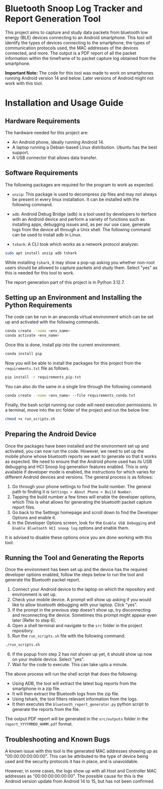 # Bluetooth Snoop Log Tracker and Report Generation Tool

This project aims to capture and study data packets from bluetooth low energy (BLE) devices connecting to an Android smartphone. This tool will identify the types of devices connecting to the smartphone, the types of communication protocols used, the MAC addresses of the devices connected, and more. The output is a PDF report of all the packet information within the timeframe of to packet capture log obtained from the smartphone.

**Important Note:** The code for this tool was made to work on smartphones running Android version 14 and below. Later versions of Android might not work with this tool.

# Installation and Usage Guide

## Hardware Requirements

The hardware needed for this project are:
- An Android phone, ideally running Android 14.
- A laptop running a Debian-based Linux distribution. Ubuntu has the best support.
- A USB connector that allows data transfer.

## Software Requirements

The following packages are required for the program to work as expected.

- `unzip`: This package is used to decompress zip files and may not always be present in every linux installation. It can be installed with the following command.

- `adb`: Android Debug Bridge (adb) is a tool used by developers to iterface with an Android device and perform a variety of functions such as installing apps, debugging issues and, as per our use case, generate logs from the device all through a Unix shell. The following command can be used to install adb in Linux.

- `tshark`: A CLI took which works as a network protocol analyzer.

```bash
sudo apt install unzip adb tshark
```

While installing `tshark`, it may show a pop-up asking you whether non-root users should be allowed to capture packets and study them. Select "yes" as this is needed for this tool to work.

The report generation part of this project is in Python 3.12.7.

## Setting up an Environment and Installing the Python Requirements

The code can be run in an anaconda virtual environment which can be set up and activated with the following commands.

```bash
conda create --name <env_name>
conda activate <env_name>
```

Once this is done, install pip into the current environment.

```bash
conda install pip
```

Now you will be able to install the packages for this project from the `requirements.txt` file as follows.

```bash
pip install -r requirements_pip.txt
```

You can also do the same in a single line through the following command:

```bash
conda create --name <env_name> --file requirements_conda.txt
```

Finally, the bash script running our code will need execution permissions. In a terminal, move into the src folder of the project and run the below line:

```bash
chmod +x run_scripts.sh
```
## Preparing the Android Device

Once the packages have been installed and the environment set up and activated, you can now run the code. However, we need to set up the mobile phone whose bluetooth reports we want to generate so that it works as expected. We need to ensure that the Android phone used has its USB debugging and HCI Snoop log generation features enabled. This is only available if developer mode is enabled, the instructions for which varies for different Android devices and versions. The general process is as follows:

1. Go through your phone settings to find the build number. The general path to finding it is `Settings > About Phone > Build Number`.
2. Tapping the build number a few times will enable the developer options, which This is what allows for generating the bluetooth packet capture report files.
3. Go back to the Settings homepage and scroll down to find the Developer Options and enable it.
5. In the Developer Options screen, look for the `Enable USB Debugging` and `Enable Bluetooth HCI snoop log` options and enable them.

It is advised to disable these options once you are done working with this tool.

## Running the Tool and Generating the Reports

Once the environment has been set up and the device has the required developer options enabled, follow the steps below to run the tool and generate the Bluetooth packet report.

1. Connect your Android device to the laptop on which the repository and environment is set up.
2. Check your mobile device. A prompt will show up asking if you would like to allow bluetooth debugging with your laptop. Click "yes".
3. If the prompt in the previous step doesn't show up, try disconnecting and reconnecting the device. Sometimes this prompt might appear even later (Refer to step 6).
4. Open a shell terminal and navigate to the `src` folder in the project repository.
5. Run the `run_scripts.sh` file with the following command.
  ```bash
  ./run_scripts.sh
  ```
6. If the popup from step 2 has not shown up yet, it should show up now on your mobile device. Select "yes".
7. Wait for the code to execute. This can take upto a minute.

The above process will run the shell script that does the following:

- Using ADB, the tool will extract the latest bug reports from the smartphone in a zip file.
- It will then extract the Bluetooth logs from the zip file.
- Using tshark, the tool filters relevant information from the logs.
- It then executes the `bluetooth_report_generator.py` python script to generate the reports from the file.


The output PDF report will be generated in the `src/outputs` folder in the `report_YYYYMMDD_HHMM.pdf` format.

## Troubleshooting and Known Bugs

A known issue with this tool is the generated MAC addresses showing up as "00:00:00:00:00:00". This can be attributed to the type of device being used and the security protocols it has in place, and is unavoidable.

However, in some cases, the logs show up with all Host and Controller MAC addresses as "00:00:00:00:00:00". The possible cause for this is the Android version update from Android 14 to 15, but has not been confirmed.
